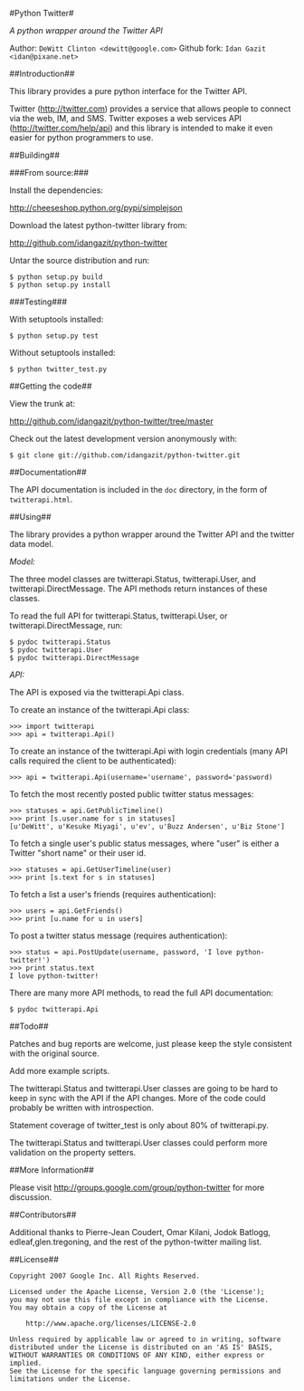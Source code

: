 #Python Twitter#

_A python wrapper around the Twitter API_

Author: `DeWitt Clinton <dewitt@google.com>`
Github fork: `Idan Gazit <idan@pixane.net>`

##Introduction##

This library provides a pure python interface for the Twitter API.

Twitter (http://twitter.com) provides a service that allows people to
connect via the web, IM, and SMS.  Twitter exposes a web services API 
(http://twitter.com/help/api) and this library is intended to make
it even easier for python programmers to use. 

  
##Building##

###From source:###

Install the dependencies:

http://cheeseshop.python.org/pypi/simplejson

Download the latest python-twitter library from:

http://github.com/idangazit/python-twitter

Untar the source distribution and run:

    $ python setup.py build
    $ python setup.py install

###Testing###

With setuptools installed:

    $ python setup.py test

Without setuptools installed:

    $ python twitter_test.py

##Getting the code##

View the trunk at:

http://github.com/idangazit/python-twitter/tree/master

Check out the latest development version anonymously with:

    $ git clone git://github.com/idangazit/python-twitter.git

##Documentation##

The API documentation is included in the `doc` directory, in the form of
`twitterapi.html`.

##Using##

The library provides a python wrapper around the Twitter API and
the twitter data model.

*Model:*

The three model classes are twitterapi.Status, twitterapi.User, and
twitterapi.DirectMessage.  The API methods return instances of these
classes.

To read the full API for twitterapi.Status, twitterapi.User, or
twitterapi.DirectMessage, run:

    $ pydoc twitterapi.Status
    $ pydoc twitterapi.User
    $ pydoc twitterapi.DirectMessage

*API:*

The API is exposed via the twitterapi.Api class.

To create an instance of the twitterapi.Api class:

    >>> import twitterapi
    >>> api = twitterapi.Api()

To create an instance of the twitterapi.Api with login credentials (many API
calls required the client to be authenticated):

    >>> api = twitterapi.Api(username='username', password='password) 

To fetch the most recently posted public twitter status messages:

    >>> statuses = api.GetPublicTimeline()
    >>> print [s.user.name for s in statuses]
    [u'DeWitt', u'Kesuke Miyagi', u'ev', u'Buzz Andersen', u'Biz Stone'] 

To fetch a single user's public status messages, where "user" is either
a Twitter "short name" or their user id.

    >>> statuses = api.GetUserTimeline(user)
    >>> print [s.text for s in statuses]

To fetch a list a user's friends (requires authentication):

    >>> users = api.GetFriends()
    >>> print [u.name for u in users]

To post a twitter status message (requires authentication):

    >>> status = api.PostUpdate(username, password, 'I love python-twitter!')
    >>> print status.text
    I love python-twitter!

There are many more API methods, to read the full API documentation:

    $ pydoc twitterapi.Api

##Todo##
 
Patches and bug reports are welcome, just please keep the style
consistent with the original source.

Add more example scripts.

The twitterapi.Status and twitterapi.User classes are going to be hard
to keep in sync with the API if the API changes.  More of the 
code could probably be written with introspection.

Statement coverage of twitter_test is only about 80% of twitterapi.py.

The twitterapi.Status and twitterapi.User classes could perform more validation
on the property setters.

##More Information##

Please visit http://groups.google.com/group/python-twitter for more discussion.

##Contributors##

Additional thanks to Pierre-Jean Coudert, Omar Kilani, Jodok Batlogg, edleaf,glen.tregoning, and the rest of the python-twitter mailing list.

##License##

    Copyright 2007 Google Inc. All Rights Reserved.
    
    Licensed under the Apache License, Version 2.0 (the 'License');
    you may not use this file except in compliance with the License.
    You may obtain a copy of the License at
    
        http://www.apache.org/licenses/LICENSE-2.0
    
    Unless required by applicable law or agreed to in writing, software
    distributed under the License is distributed on an 'AS IS' BASIS,
    WITHOUT WARRANTIES OR CONDITIONS OF ANY KIND, either express or implied.
    See the License for the specific language governing permissions and
    limitations under the License.

